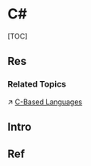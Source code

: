 # C\#

[TOC]



## Res
### Related Topics
↗ [C-Based Languages](../../Compiled%20Languages/👔%20C-Based%20Languages/C-Based%20Languages.md)



## Intro


## Ref

